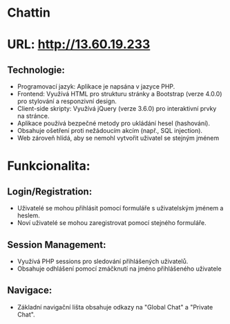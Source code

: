 # Chattin

# URL: http://13.60.19.233

## Technologie:

- Programovací jazyk: Aplikace je napsána v jazyce PHP.
- Frontend: Využívá HTML pro strukturu stránky a Bootstrap (verze 4.0.0) pro stylování a responzivní design.
- Client-side skripty: Využívá jQuery (verze 3.6.0) pro interaktivní prvky na stránce.
- Aplikace používá bezpečné metody pro ukládání hesel (hashování).
- Obsahuje ošetření proti nežádoucím akcím (např., SQL injection).
- Web zároveň hlídá, aby se nemohl vytvořit uživatel se stejným jménem
# Funkcionalita:


## Login/Registration:

- Uživatelé se mohou přihlásit pomocí formuláře s uživatelským jménem a heslem.
- Noví uživatelé se mohou zaregistrovat pomocí stejného formuláře.


## Session Management:

- Využívá PHP sessions pro sledování přihlášených uživatelů.
- Obsahuje odhlášení pomocí zmáčknutí na jméno přihlášeného uživatele


## Navigace:

- Základní navigační lišta obsahuje odkazy na "Global Chat" a "Private Chat".



